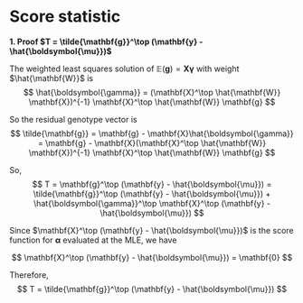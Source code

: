 # Score statistic

**1. Proof $T = \tilde{\mathbf{g}}^\top (\mathbf{y} - \hat{\boldsymbol{\mu}})$**

The weighted least squares solution of $\mathbb{E}(\mathbf{g}) = \mathbf{X}\boldsymbol{\gamma}$ with weight $\hat{\mathbf{W}}$ is
$$
\hat{\boldsymbol{\gamma}} = (\mathbf{X}^\top \hat{\mathbf{W}} \mathbf{X})^{-1} \mathbf{X}^\top \hat{\mathbf{W}} \mathbf{g}
$$

So the residual genotype vector is
$$
\tilde{\mathbf{g}} = \mathbf{g} - \mathbf{X}\hat{\boldsymbol{\gamma}} = \mathbf{g} - \mathbf{X}(\mathbf{X}^\top \hat{\mathbf{W}} \mathbf{X})^{-1} \mathbf{X}^\top \hat{\mathbf{W}} \mathbf{g}
$$

So,
$$
T = \mathbf{g}^\top (\mathbf{y} - \hat{\boldsymbol{\mu}}) = \tilde{\mathbf{g}}^\top (\mathbf{y} - \hat{\boldsymbol{\mu}}) + \hat{\boldsymbol{\gamma}}^\top \mathbf{X}^\top (\mathbf{y} - \hat{\boldsymbol{\mu}})
$$

Since $\mathbf{X}^\top (\mathbf{y} - \hat{\boldsymbol{\mu}})$ is the score function for $\boldsymbol{\alpha}$ evaluated at the MLE, we have

$$
\mathbf{X}^\top (\mathbf{y} - \hat{\boldsymbol{\mu}}) = \mathbf{0}
$$

Therefore,
$$
T = \tilde{\mathbf{g}}^\top (\mathbf{y} - \hat{\boldsymbol{\mu}})
$$

